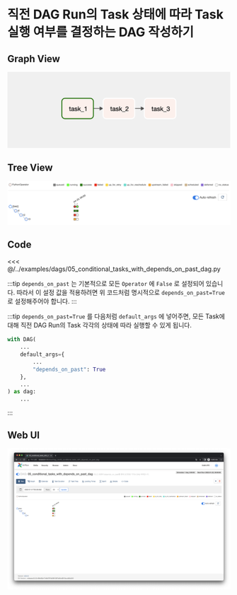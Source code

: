 # 직전 DAG Run의 Task 상태에 따라 Task 실행 여부를 결정하는 DAG 작성하기

## Graph View

![image-20220123003635284](./image-20220123003635284.png)



## Tree View

![image-20220122220345864](./image-20220122220345864.png)



## Code

<<< @/../examples/dags/05_conditional_tasks_with_depends_on_past_dag.py

:::tip
`depends_on_past` 는 기본적으로 모든 `Operator` 에  `False` 로 설정되어 있습니다. 따라서 이 설정 값을 적용하려면 위 코드처럼 명시적으로 `depends_on_past=True` 로 설정해주어야 합니다.
:::

:::tip
`depends_on_past=True` 를 다음처럼  `default_args` 에 넣어주면, 모든 Task에 대해 직전 DAG Run의 Task 각각의 상태에 따라 실행할 수 있게 됩니다.

```python
with DAG(
    ...
    default_args={
        ...
        "depends_on_past": True
    },
    ...
) as dag:
    ...
```

:::

## Web UI

![image-20220122225639740](./image-20220122225639740.png)
